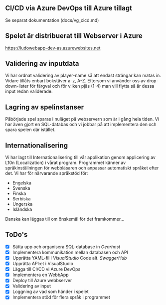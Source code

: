 ﻿## CI/CD via Azure DevOps till Azure tillagt
Se separat dokumentation (docs/vg_cicd.md)

## Spelet är distribuerat till Webserver i Azure ##
https://ludowebapp-dev-as.azurewebsites.net

## Validering av inputdata
Vi har ordnat validering av player-name så att endast strängar kan matas in. Vidare tillåts enbart bokstäver a-z, A-Z.
Eftersom vi använder oss av drop-down-lister för färgval och för vilken pjäs (1-4) man vill flytta så är dessa input redan validerade.

## Lagring av spelinstanser
Påbörjade spel sparas i nuläget på webservern som är i gång hela tiden. Vi har även gjort en SQL-databas och vi jobbar på att implementera den och spara spelen där istället.

## Internationalisering
Vi har lagt till Internationalisering till vår applikation genom applicering av L10n (Localization) i vårat program. Programmet känner av språkinställningen för webbläsaren och anpassar automatiskt språket efter det. Vi har för närvarande språkstöd för:
* Engelska
* Svenska
* Finska
* Serbiska
* Ungerska
* Isländska

Danska kan läggas till om önskemål för det framkommer...


## ToDo's
- [x] Sätta upp och organisera SQL-database in *Gearhost*
- [x] Implementera kommunikation mellan databasen och API
- [x] Upprätta YAML-fil i *VisualStudio* Code alt. *SwaggerHub*
- [x] Upprätta API:et i VisualStudio
- [x] Lägga till CI/CD vi Azure DevOps
- [x] Implementera en WebbApp
- [x] Deploy till Azure webbserver
- [x] Validering av input
- [x] Loggning av vad som händer i spelet
- [x] Implementera stöd för flera språk i programmet
